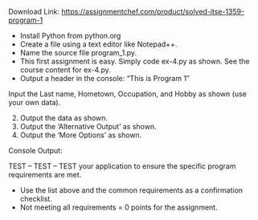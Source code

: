 Download Link: https://assignmentchef.com/product/solved-itse-1359-program-1
<br>



<ul>

 <li>Install Python from python.org</li>

 <li>Create a file using a text editor like Notepad++.</li>

 <li>Name the source file program_1.py.</li>

 <li>This first assignment is easy. Simply code ex-4.py as shown. See the course content for ex-4.py.</li>

 <li>Output a header in the console: “This is Program 1”</li>

</ul>

Input the Last name, Hometown, Occupation, and Hobby as shown (use your own data).

<ol start="2">

 <li>Output the data as shown.</li>

 <li>Output the ‘Alternative Output’ as shown.</li>

 <li>Output the ‘More Options’ as shown.</li>

</ol>

Console Output:

TEST – TEST – TEST your application to ensure the specific program requirements are met.

<ul>

 <li>Use the list above and the common requirements as a confirmation checklist.</li>

 <li>Not meeting all requirements = 0 points for the assignment.</li>

</ul>



